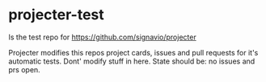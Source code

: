 # projecter-test
Is the test repo for https://github.com/signavio/projecter


Projecter modifies this repos project cards, issues and pull requests for it's automatic tests. Dont' modify stuff in here.
State should be: no issues and prs open.


